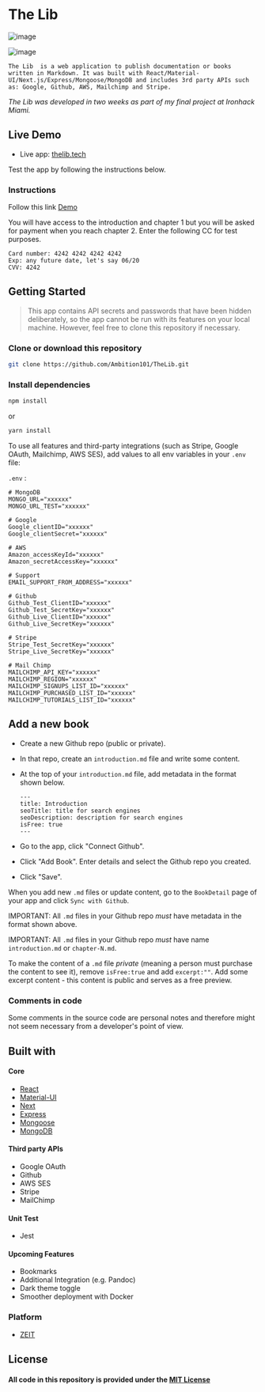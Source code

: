 # The Lib

![image](https://user-images.githubusercontent.com/20441870/41067358-49040f56-69b3-11e8-857b-7aaa9c8d275c.png)

![image](https://user-images.githubusercontent.com/20441870/41067589-3311b418-69b4-11e8-820e-662c175ddf44.png)


```The Lib  is a web application to publish documentation or books written in Markdown. It was built with React/Material-UI/Next.js/Express/Mongoose/MongoDB and includes 3rd party APIs such as: Google, Github, AWS, Mailchimp and Stripe.```


_The Lib was developed in two weeks as part of my final project at Ironhack Miami._

## Live Demo

- Live app:  [thelib.tech](https://thelib.tech/)

Test the app by following the instructions below.

### Instructions
Follow this link [Demo](https://thelib.tech/books/mybook/introduction)

You will have access to the introduction and chapter 1 but
you will be asked for payment when you reach chapter 2.
Enter the following CC for test purposes.

```
Card number: 4242 4242 4242 4242
Exp: any future date, let's say 06/20
CVV: 4242
```

## Getting Started

> This app contains API secrets and passwords that have been hidden deliberately, so the app cannot be run with its features on your local machine. However, feel free to clone this repository if necessary.

### Clone or download this repository

```sh
git clone https://github.com/Ambition101/TheLib.git
```

### Install dependencies

```sh
npm install
```

or

```sh
yarn install
```

To use all features and third-party integrations (such as Stripe, Google OAuth, Mailchimp, AWS SES), add values to all env variables in your `.env` file:

`.env` :

```
# MongoDB
MONGO_URL="xxxxxx"
MONGO_URL_TEST="xxxxxx"

# Google
Google_clientID="xxxxxx"
Google_clientSecret="xxxxxx"

# AWS
Amazon_accessKeyId="xxxxxx"
Amazon_secretAccessKey="xxxxxx"

# Support
EMAIL_SUPPORT_FROM_ADDRESS="xxxxxx"

# Github
Github_Test_ClientID="xxxxxx"
Github_Test_SecretKey="xxxxxx"
Github_Live_ClientID="xxxxxx"
Github_Live_SecretKey="xxxxxx"

# Stripe
Stripe_Test_SecretKey="xxxxxx"
Stripe_Live_SecretKey="xxxxxx"

# Mail Chimp
MAILCHIMP_API_KEY="xxxxxx"
MAILCHIMP_REGION="xxxxxx"
MAILCHIMP_SIGNUPS_LIST_ID="xxxxxx"
MAILCHIMP_PURCHASED_LIST_ID="xxxxxx"
MAILCHIMP_TUTORIALS_LIST_ID="xxxxxx"
```


## Add a new book
- Create a new Github repo (public or private).
- In that repo, create an `introduction.md` file and write some content.
- At the top of your `introduction.md` file, add metadata in the format shown below.
  
  ```
  ---
  title: Introduction
  seoTitle: title for search engines
  seoDescription: description for search engines
  isFree: true
  ---
  ```

- Go to the app, click "Connect Github".
- Click "Add Book". Enter details and select the Github repo you created.
- Click "Save".

When you add new `.md` files or update content, go to the `BookDetail` page of your app and click `Sync with Github`. 

IMPORTANT: All `.md` files in your Github repo _must_ have metadata in the format shown above.

IMPORTANT: All `.md` files in your Github repo _must_ have name `introduction.md` or `chapter-N.md`.

To make the content of a `.md` file _private_ (meaning a person must purchase the content to see it), remove `isFree:true`  and add `excerpt:""`. Add some excerpt content - this content is public and serves as a free preview.

### Comments in code

Some comments in the source code are personal notes and therefore might not seem necessary from a developer's point of view.

## Built with

#### Core

- [React](https://github.com/facebook/react)
- [Material-UI](https://github.com/mui-org/material-ui)
- [Next](https://github.com/zeit/next.js)
- [Express](https://github.com/expressjs/express)
- [Mongoose](https://github.com/Automattic/mongoose)
- [MongoDB](https://github.com/mongodb/mongo)

#### Third party APIs

- Google OAuth
- Github
- AWS SES
- Stripe
- MailChimp

#### Unit Test
- Jest

#### Upcoming Features

- Bookmarks
- Additional Integration (e.g. Pandoc)
- Dark theme toggle
- Smoother deployment with Docker


### Platform

- [ZEIT](https://zeit.co/now)

## License

#### All code in this repository is provided under the [MIT License](./LICENSE)